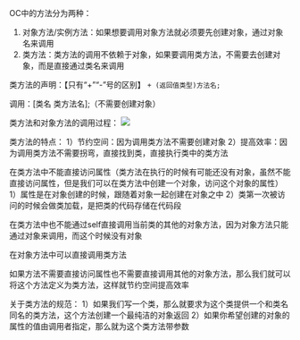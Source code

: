 OC中的方法分为两种：
1. 对象方法/实例方法：如果想要调用对象方法就必须要先创建对象，通过对象名来调用
2. 类方法：类方法的调用不依赖于对象，如果要调用类方法，不需要去创建对象，而是直接通过类名来调用

类方法的声明：【只有“+”“-”号的区别】
`+ (返回值类型)方法名;`

调用：[类名 类方法名];（不需要创建对象）

类方法和对象方法的调用过程：
![](https://tva1.sinaimg.cn/large/0081Kckwly1gly3l08rmvj30hi0ba75o.jpg)

类方法的特点：
1）节约空间：因为调用类方法不需要创建对象
2）提高效率：因为调用类方法不需要拐弯，直接找到类，直接执行类中的类方法

在类方法中不能直接访问属性（类方法在执行的时候有可能还没有对象，虽然不能直接访问属性，但是我们可以在类方法中创建一个对象，访问这个对象的属性）
1）属性是在对象创建的时候，跟随着对象一起创建在对象之中
2）类第一次被访问的时候会做类加载，是把类的代码存储在代码段

在类方法中也不能通过self直接调用当前类的其他的对象方法，因为对象方法只能通过对象来调用，而这个时候没有对象

在对象方法中可以直接调用类方法

如果方法不需要直接访问属性也不需要直接调用其他的对象方法，那么我们就可以将这个方法定义为类方法，这样就节约空间提高效率

关于类方法的规范：
1）如果我们写一个类，那么就要求为这个类提供一个和类名同名的类方法，这个方法创建一个最纯洁的对象返回
2）如果你希望创建的对象的属性的值由调用者指定，那么就为这个类方法带参数